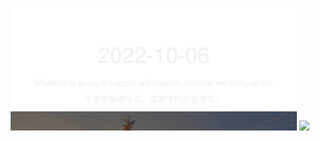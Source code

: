 <!-- [START DAILY SAYING] -->
<!-- Please keep comment here to allow auto update -->
<p align="center">
  <img src="assets/daily-saying/2022-10-06.svg" height="196"/>
  <img src="https://dots365.herokuapp.com?d=2022-10-06" height="196"/>
</p>
<!-- [END DAILY SAYING] -->

<!-- <p align="center">
<img alt="profile views" src="https://komarev.com/ghpvc/?username=bubkoo&color=brightgreen&style=flat-square&label=PROFILE+VIEWS" />
</p> -->
